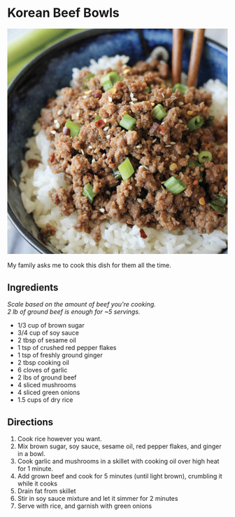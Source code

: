 # Korean Beef Bowls

<div class="recipe-image">

![](../img/cooking/ground-beef-bulgogi.png)
</div>

My family asks me to cook this dish for them all the time.

## Ingredients
_Scale based on the amount of beef you're cooking._ \
_2 lb of ground beef is enough for ~5 servings._

- 1/3 cup of brown sugar
- 3/4 cup of soy sauce
- 2 tbsp of sesame oil
- 1 tsp of crushed red pepper flakes
- 1 tsp of freshly ground ginger
- 2 tbsp cooking oil
- 6 cloves of garlic
- 2 lbs of ground beef
- 4 sliced mushrooms
- 4 sliced green onions
- 1.5 cups of dry rice

## Directions
1. Cook rice however you want.
2. Mix brown sugar, soy sauce, sesame oil, red pepper flakes, and ginger in a bowl.
3. Cook garlic and mushrooms in a skillet with cooking oil over high heat for 1 minute.
4. Add grown beef and cook for 5 minutes (until light brown), crumbling it while it cooks
5. Drain fat from skillet
6. Stir in soy sauce mixture and let it simmer for 2 minutes
7. Serve with rice, and garnish with green onions
